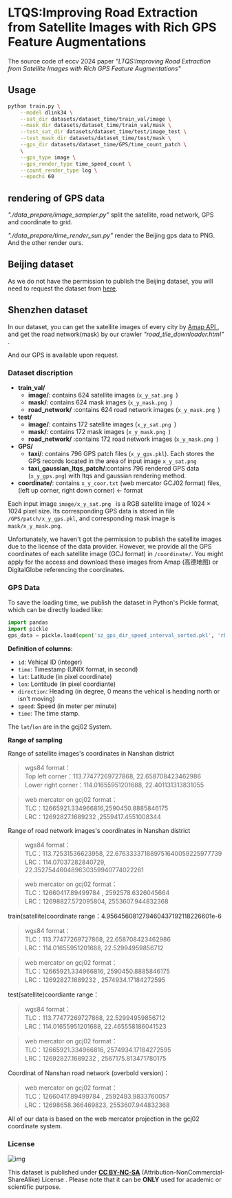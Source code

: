 # LTQS:Improving Road Extraction from Satellite Images with Rich GPS Feature Augmentations

The source code of eccv 2024 paper *"LTQS:Improving Road Extraction from Satellite Images with Rich GPS Feature Augmentations"*

## Usage

```bash
python train.py \
    --model dlink34 \
    --sat_dir datasets/dataset_time/train_val/image \
    --mask_dir datasets/dataset_time/train_val/mask \
    --test_sat_dir datasets/dataset_time/test/image_test \
    --test_mask_dir datasets/dataset_time/test/mask \
    --gps_dir datasets/dataset_time/GPS/time_count_patch \
    \
    --gps_type image \
    --gps_render_type time_speed_count \
    --count_render_type log \
    --epochs 60
```

## rendering of GPS data

*"./data_prepare/image_sampler.py"* split the satellite, road network, GPS and coordinate to grid.

*"./data_prepare/time_render_sun.py"* render the Beijing gps data to PNG. And the other render ours.

## Beijing dataset

As we do not have the permission to publish the Beijing dataset, you will need to request the dataset from [here](https://github.com/suniique/Leveraging-Crowdsourced-GPS-Data-for-Road-Extraction-from-Aerial-Imagery).

## Shenzhen dataset

In our dataset, you can get the satellite images of every city by [Amap API ](https://github.com/myBestLove/googleMapDownloader), and get the road network(mask) by our crawler *"road_tile_downloader.html"* .

And our GPS is available upon request.

### Dataset discription

- **train_val/**
  - **image/**: contains 624 satellite images (`x_y_sat.png `)
  - **mask/**: contains 624 mask images (`x_y_mask.png `)
  - **road_network/** :contains 624 road network images (`x_y_mask.png `)
- **test/**
  - **image/**: contains 172 satellite images (`x_y_sat.png `)
  - **mask/**: contains 172 mask images (`x_y_mask.png `)
  - **road_network/** :contains 172 road network images (`x_y_mask.png `)
- **GPS/**
  - **taxi/**: contains 796 GPS patch files (`x_y_gps.pkl`). Each stores the GPS records located in the area of input image `x_y_sat.png`
  - **taxi_gaussian_ltqs_patch/**:contains 796 rendered GPS data (`x_y_gps.png`) with ltqs and gaussian rendering method.
- **coordinate/**: contains `x_y_coor.txt`  (web mercator GCJ02 format) files, (left up corner, right down corner) <- format

Each input image `image/x_y_sat.png ` is a RGB satellite image of 1024 $\times$ 1024 pixel size. Its corresponding GPS data is stored in file  `/GPS/patch/x_y_gps.pkl`, and corresponding mask image is   `mask/x_y_mask.png`.

Unfortunately, we haven't got the permission to publish the satellite images due to the license of the data provider. However, we provide all the GPS coordinates of each satellite image (GCJ format) in `/coordinate/`. You might apply for the access and download these images from Amap (高德地图) or DigitalGlobe referencing the coordinates.

### GPS Data

To save the loading time, we publish the dataset in Python's Pickle format, which can be directly loaded like:

```python
import pandas
import pickle
gps_data = pickle.load(open('sz_gps_dir_speed_interval_sorted.pkl', 'rb'))
```

**Definition of columns**:

- `id`: Vehical ID (integer)
- `time`: Timestamp (UNIX format, in second)
- `lat`: Latitude (in pixel coordinate)
- `lon`: Lontitude (in pixel coordiante)
- `direction`: Heading (in degree, 0 means the vehical is heading north or isn't moving)
- `speed`: Speed (in meter per minute)
- `time`: The time stamp.

The `lat`/`lon` are in the gcj02 System.

**Range of sampling**

Range of satellite images's coordinates in Nanshan district

> wgs84 format：\
> Top left corner：113.77477269727868, 22.658708423462986 \
> Lower right corner：114.01655951201688, 22.401131313831055

> web mercator on gcj02 format：\
> TLC：12665921.334966816,2590450.8885846175\
> LRC：12692827.1689232    ,2559417.4551008344

Range of road network images's coordinates in Nanshan district

> wgs84 format：\
> TLC：113.72531536623958, 22.676333371889751640059225977739\
> LRC：114.07037282840729, 22.352754460489630359940774022261

> web mercator on gcj02 format：\
> TLC：12660417.89499784  , 2592578.6326045664\
> LRC：12698827.572095804, 2553607.944832368

train(satellite)coordinate range：4.956456081279460437192118226601e-6

> wgs84 format：\
> TLC：113.77477269727868, 22.658708423462986\
> LRC：114.01655951201688, 22.52994959856712

> web mercator on gcj02 format：\
> TLC：12665921.334966816, 2590450.8885846175\
> LRC：12692827.1689232    , 2574934.17184272595

test(satellite)coordiante range：

> wgs84 format：\
> TLC：113.77477269727868, 22.52994959856712\
> LRC：114.01655951201688, 22.465558186041523

> web mercator on gcj02 format：\
> TLC：12665921.334966816, 2574934.17184272595\
> LRC：12692827.1689232    , 2567175.813471780175

Coordinat of Nanshan road network (overbold version)：

> web mercator on gcj02 format：\
> TLC：12660417.89499784  , 2592493.9833760057\
> LRC：12698658.366469823, 2553607.944832368

All of our data is based on the web mercator projection in the gcj02 coordinate system.


### License

![img](https://licensebuttons.net/l/by-nc-sa/3.0/88x31.png)

This dataset is published under [**CC BY-NC-SA**](https://creativecommons.org/licenses/by-nc-sa/4.0/) (Attribution-NonCommercial-ShareAlike) License . Please note that it can be **ONLY** used for academic or scientific purpose.

